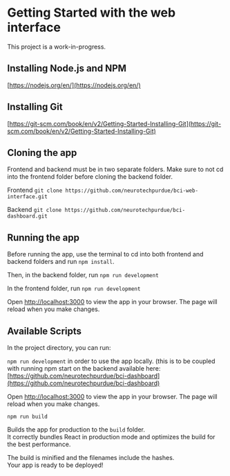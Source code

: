 # Getting Started with the web interface

This project is a work-in-progress.

## Installing Node.js and NPM

[https://nodejs.org/en/](https://nodejs.org/en/)

## Installing Git

[https://git-scm.com/book/en/v2/Getting-Started-Installing-Git](https://git-scm.com/book/en/v2/Getting-Started-Installing-Git)

## Cloning the app

Frontend and backend must be in two separate folders. Make sure to not cd into the frontend folder before cloning the backend folder.

Frontend
`git clone https://github.com/neurotechpurdue/bci-web-interface.git`

Backend
`git clone https://github.com/neurotechpurdue/bci-dashboard.git`

## Running the app

Before running the app, use the terminal to cd into both frontend and backend folders and run `npm install`.

Then, in the backend folder, run
`npm run development`

In the frontend folder, run
`npm run development`

Open [http://localhost:3000](http://localhost:3000) to view the app in your browser.
The page will reload when you make changes.

## Available Scripts

In the project directory, you can run:

`npm run development` in order to use the app locally. (this is to be coupled with running npm start on the backend available here: [https://github.com/neurotechpurdue/bci-dashboard](https://github.com/neurotechpurdue/bci-dashboard)

Open [http://localhost:3000](http://localhost:3000) to view the app in your browser.
The page will reload when you make changes.

`npm run build`

Builds the app for production to the `build` folder.\
It correctly bundles React in production mode and optimizes the build for the best performance.

The build is minified and the filenames include the hashes.\
Your app is ready to be deployed!
